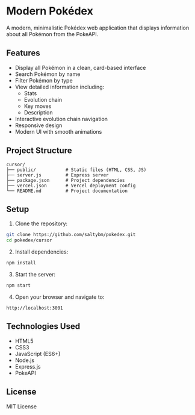 # Modern Pokédex

A modern, minimalistic Pokédex web application that displays information about all Pokémon from the PokeAPI.

## Features

- Display all Pokémon in a clean, card-based interface
- Search Pokémon by name
- Filter Pokémon by type
- View detailed information including:
  - Stats
  - Evolution chain
  - Key moves
  - Description
- Interactive evolution chain navigation
- Responsive design
- Modern UI with smooth animations

## Project Structure

```
cursor/
├── public/           # Static files (HTML, CSS, JS)
├── server.js         # Express server
├── package.json      # Project dependencies
├── vercel.json       # Vercel deployment config
└── README.md         # Project documentation
```

## Setup

1. Clone the repository:
```bash
git clone https://github.com/saltybm/pokedex.git
cd pokedex/cursor
```

2. Install dependencies:
```bash
npm install
```

3. Start the server:
```bash
npm start
```

4. Open your browser and navigate to:
```
http://localhost:3001
```

## Technologies Used

- HTML5
- CSS3
- JavaScript (ES6+)
- Node.js
- Express.js
- PokeAPI

## License

MIT License 